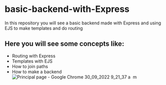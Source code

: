 # basic-backend-with-Express
In this repository you will see a basic backend made with Express and using EJS to make templates and do routing

## Here you will see some concepts like:
- Routing with Express
- Templates with EJS
- How to join paths
- How to make a backend
![Principal page - Google Chrome 30_09_2022 9_21_37 a  m](https://user-images.githubusercontent.com/94987187/193290933-da0b58e2-e329-447c-81c0-9e3c7e045e3d.png)
